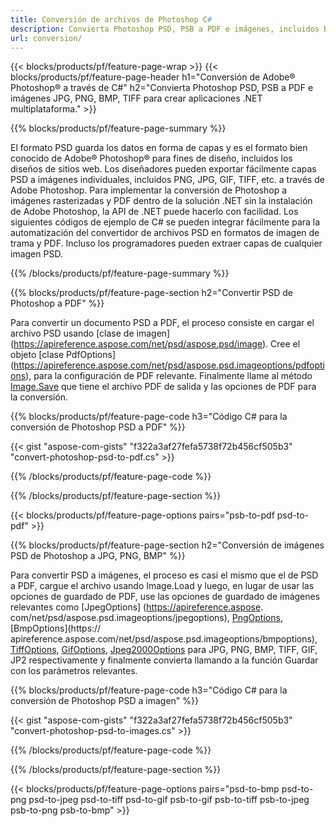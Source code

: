 ```yaml
---
title: Conversión de archivos de Photoshop C#
description: Convierta Photoshop PSD, PSB a PDF e imágenes, incluidos BMP, JPG, PNG, TIFF con pocas líneas de código C# a través de la biblioteca .NET.
url: conversion/
---
```


{{< blocks/products/pf/feature-page-wrap >}}
{{< blocks/products/pf/feature-page-header h1="Conversión de Adobe® Photoshop® a través de C#" h2="Convierta Photoshop PSD, PSB a PDF e imágenes JPG, PNG, BMP, TIFF para crear aplicaciones .NET multiplataforma." >}}

{{% blocks/products/pf/feature-page-summary %}}

El formato PSD guarda los datos en forma de capas y es el formato bien conocido de Adobe® Photoshop® para fines de diseño, incluidos los diseños de sitios web. Los diseñadores pueden exportar fácilmente capas PSD a imágenes individuales, incluidos PNG, JPG, GIF, TIFF, etc. a través de Adobe Photoshop. Para implementar la conversión de Photoshop a imágenes rasterizadas y PDF dentro de la solución .NET sin la instalación de Adobe Photoshop, la API de .NET puede hacerlo con facilidad. Los siguientes códigos de ejemplo de C# se pueden integrar fácilmente para la automatización del convertidor de archivos PSD en formatos de imagen de trama y PDF. Incluso los programadores pueden extraer capas de cualquier imagen PSD.


{{% /blocks/products/pf/feature-page-summary %}}

{{% blocks/products/pf/feature-page-section h2="Convertir PSD de Photoshop a PDF" %}}

Para convertir un documento PSD a PDF, el proceso consiste en cargar el archivo PSD usando [clase de imagen] (https://apireference.aspose.com/net/psd/aspose.psd/image). Cree el objeto [clase PdfOptions] (https://apireference.aspose.com/net/psd/aspose.psd.imageoptions/pdfoptions), para la configuración de PDF relevante. Finalmente llame al método [Image.Save](https://apireference.aspose.com/net/psd/aspose.psd.image/save/methods/3) que tiene el archivo PDF de salida y las opciones de PDF para la conversión.

{{% blocks/products/pf/feature-page-code h3="Código C# para la conversión de Photoshop PSD a PDF" %}}

{{< gist "aspose-com-gists" "f322a3af27fefa5738f72b456cf505b3" "convert-photoshop-psd-to-pdf.cs" >}}

{{% /blocks/products/pf/feature-page-code %}}

{{% /blocks/products/pf/feature-page-section %}}

{{< blocks/products/pf/feature-page-options pairs="psb-to-pdf psd-to-pdf" >}}

{{% blocks/products/pf/feature-page-section h2="Conversión de imágenes PSD de Photoshop a JPG, PNG, BMP" %}}

Para convertir PSD a imágenes, el proceso es casi el mismo que el de PSD a PDF, cargue el archivo usando Image.Load y luego, en lugar de usar las opciones de guardado de PDF, use las opciones de guardado de imágenes relevantes como [JpegOptions] (https://apireference.aspose. com/net/psd/aspose.psd.imageoptions/jpegoptions), [PngOptions](https://apireference.aspose.com/net/psd/aspose.psd.imageoptions/pngoptions), [BmpOptions](https:// apireference.aspose.com/net/psd/aspose.psd.imageoptions/bmpoptions), [TiffOptions](https://apireference.aspose.com/net/psd/aspose.psd.imageoptions/tiffoptions), [GifOptions]( https://apireference.aspose.com/net/psd/aspose.psd.imageoptions/gifoptions), [Jpeg2000Options](https://apireference.aspose.com/net/psd/aspose.psd.imageoptions/jpeg2000options) para JPG, PNG, BMP, TIFF, GIF, JP2 respectivamente y finalmente convierta llamando a la función Guardar con los parámetros relevantes.


{{% blocks/products/pf/feature-page-code h3="Código C# para la conversión de Photoshop PSD a imagen" %}}

{{< gist "aspose-com-gists" "f322a3af27fefa5738f72b456cf505b3" "convert-photoshop-psd-to-images.cs" >}}

{{% /blocks/products/pf/feature-page-code %}}

{{% /blocks/products/pf/feature-page-section %}}

{{< blocks/products/pf/feature-page-options pairs="psd-to-bmp psd-to-png psd-to-jpeg psd-to-tiff psd-to-gif psb-to-gif psb-to-tiff psb-to-jpeg psb-to-png psb-to-bmp" >}}
